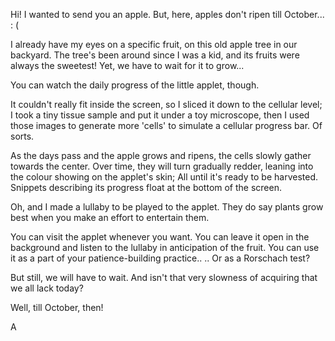Hi! 
I wanted to send you an apple. But, here, apples don't ripen till October... : (

I already have my eyes on a specific fruit, on this old apple tree in our backyard. The tree's been around since I was a kid, and its fruits were always the sweetest!
Yet, we have to wait for it to grow... 


You can watch the daily progress of the little applet, though.


It couldn't really fit inside the screen, so I sliced it down to the cellular level; I took a tiny tissue sample and put it under a toy microscope, then I used those images to generate more 'cells' to simulate a cellular progress bar. Of sorts.

As the days pass and the apple grows and ripens, the cells slowly gather towards the center. Over time, they will turn gradually redder, leaning into the colour showing on the applet's skin; All until it's ready to be harvested. 
Snippets describing its progress float at the bottom of the screen.


Oh, and I made a lullaby to be played to the applet. They do say plants grow best when you make an effort to entertain them.


You can visit the applet whenever you want. 
You can leave it open in the background and listen to the lullaby in anticipation of the fruit. 
You can use it as a part of your patience-building practice.. 
.. Or as a Rorschach test?


But still, we will have to wait. And isn't that very slowness of acquiring that we all lack today?




Well, till October, then!

A

###
